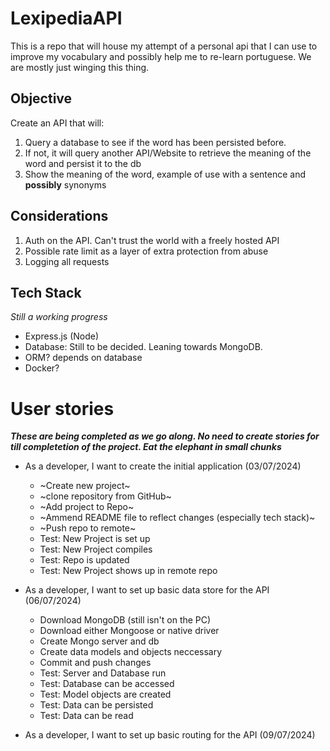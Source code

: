 # LexipediaAPI

This is a repo that will house my attempt of a personal api that I can use to improve my vocabulary and possibly help me to re-learn portuguese. We are mostly just winging this thing.

## Objective

Create an API that will:

1. Query a database to see if the word has been persisted before.
2. If not, it will query another API/Website to retrieve the meaning of the word and persist it to the db
3. Show the meaning of the word, example of use with a sentence and **possibly** synonyms

## Considerations

1. Auth on the API. Can't trust the world with a freely hosted API
2. Possible rate limit as a layer of extra protection from abuse
3. Logging all requests

## Tech Stack

_Still a working progress_

- Express.js (Node)
- Database: Still to be decided. Leaning towards MongoDB.
- ORM? depends on database
- Docker?

# User stories

**_These are being completed as we go along. No need to create stories for till completetion of the project. Eat the elephant in small chunks_**

- As a developer, I want to create the initial application (03/07/2024)

  - ~Create new project~
  - ~clone repository from GitHub~
  - ~Add project to Repo~
  - ~Ammend README file to reflect changes (especially tech stack)~
  - ~Push repo to remote~
  - Test: New Project is set up
  - Test: New Project compiles
  - Test: Repo is updated
  - Test: New Project shows up in remote repo

- As a developer, I want to set up basic data store for the API (06/07/2024)

  - Download MongoDB (still isn't on the PC)
  - Download either Mongoose or native driver
  - Create Mongo server and db
  - Create data models and objects neccessary
  - Commit and push changes
  - Test: Server and Database run
  - Test: Database can be accessed
  - Test: Model objects are created
  - Test: Data can be persisted
  - Test: Data can be read

- As a developer, I want to set up basic routing for the API (09/07/2024)
